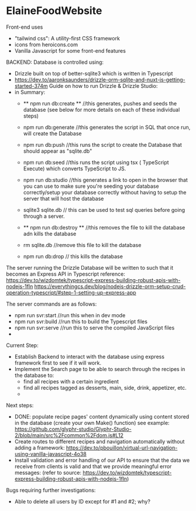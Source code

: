 # ElaineFoodWebsite

Front-end uses 
- "tailwind css": A utility-first CSS framework
- icons from heroicons.com
- Vanilla Javascript for some front-end features

BACKEND:
Database is controlled using:
- Drizzle built on top of better-sqlite3 which is written in Typescript
- https://dev.to/aaronksaunders/drizzle-orm-sqlite-and-nuxt-js-getting-started-374m Guide on how to run Drizzle & Drizzle Studio:
- in Summary:
    - ** npm run db:create ** //this generates, pushes and seeds the database (see below for more details on each of these individual steps)
    - npm run db:generate //this generates the script in SQL that once run, will create the Database
    - npm run db:push //this runs the script to create the Database that should appear as "sqlite.db"
    - npm run db:seed //this runs the script using tsx ( TypeScript Execute) which converts TypeScript to JS.
    - npm run db:studio //this generates a link to open in the browser that you can use to make sure you're seeding your database correctly/setup your database correctly without having to setup the server that will host the database

    - sqlite3 sqlite.db // this can be used to test sql queries before going through a server. 

    - ** npm run db:destroy ** //this removes the file to kill the database adn kills the database
    - rm sqlite.db //remove this file to kill the database
    - npm run db:drop // this kills the database


The server running the Drizzle Database will be written to such that it becomes an Express API in Typescript
reference: https://dev.to/wizdomtek/typescript-express-building-robust-apis-with-nodejs-1fln 
https://everythingcs.dev/blog/nodejs-drizzle-orm-setup-crud-operation-typescript/#step-1-setting-up-express-app 

The server commands are as follows:
- npm run svr:start //run this when in dev mode
- npm run svr:build //run this to build the Typescript files
- npm run svr:serve //run this to serve the compiled JavaScript files
- 


Current Step:
- Establish Backend to interact with the database using express framework first to see if it will work. 
- Implement the Search page to be able to search through the recipes in the database to:
    - find all recipes with a certain ingredient
    - find all recipes tagged as desserts, main, side, drink, appetizer, etc. 
    - 

Next steps:
- DONE: populate recipe pages' content dynamically using content stored in the database (create your own Make() function) see example: https://github.com/glyphr-studio/Glyphr-Studio-2/blob/main/src%2Fcommon%2Fdom.js#L12 
- Create routes to different recipes and navigation automatically without adding a framework: https://dev.to/pbouillon/virtual-url-navigation-using-vanilla-javascript-4o38 
- Install validation and error handling of our API to ensure that the data we receive from clients is valid and that we provide meaningful error messages: (refer to source: https://dev.to/wizdomtek/typescript-express-building-robust-apis-with-nodejs-1fln)

Bugs requiring further investigations:
- Able to delete all users by ID except for #1 and #2; why? 



